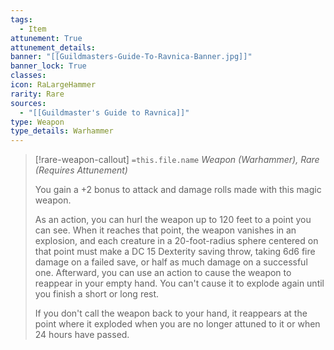 ```yaml
---
tags:
  - Item
attunement: True
attunement_details: 
banner: "[[Guildmasters-Guide-To-Ravnica-Banner.jpg]]"
banner_lock: True
classes:
icon: RaLargeHammer
rarity: Rare
sources:
  - "[[Guildmaster's Guide to Ravnica]]"
type: Weapon
type_details: Warhammer
---
```

>[!rare-weapon-callout] `=this.file.name`
>*Weapon (Warhammer), Rare (Requires Attunement)*
>
>You gain a +2 bonus to attack and damage rolls made with this magic weapon.
>
>As an action, you can hurl the weapon up to 120 feet to a point you can see. When it reaches that point, the weapon vanishes in an explosion, and each creature in a 20-foot-radius sphere centered on that point must make a DC 15 Dexterity saving throw, taking 6d6 fire damage on a failed save, or half as much damage on a successful one. Afterward, you can use an action to cause the weapon to reappear in your empty hand. You can't cause it to explode again until you finish a short or long rest.
>
>If you don't call the weapon back to your hand, it reappears at the point where it exploded when you are no longer attuned to it or when 24 hours have passed.
>
>
